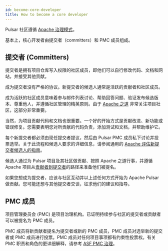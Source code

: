 ```yaml
---
id: become-core-developer
title: How to become a core developer
---
```


Pulsar 社区遵循 [Apache 治理模式](https://www.apache.org/foundation/how-it-works.html#roles)。

基本上，核心开发者由提交者（committers）和 PMC 成员组成。

## 提交者 (Committers)

提交者是拥有项目仓库写入权限的社区成员，即他们可以自行修改代码、文档和网站，并接受其他贡献。

成为提交者没有严格的协议。新提交者的候选人通常是活跃的贡献者和社区成员。

成为活跃的社区成员意味着参与邮件列表讨论、帮助回答问题、验证发布候选版本、尊重他人，并遵循社区管理的精英原则。由于 [Apache 之道](https://www.apache.org/theapacheway/index.html) 非常关注项目社区，这部分非常重要。

当然，为项目贡献代码和文档也很重要。一个好的开始方式是贡献改进、新功能或错误修复。您需要表明您对所贡献的代码负责，添加测试和文档，并帮助维护它。

每个新提交者都必须由现任提交者提议，然后由 Pulsar PMC 成员私下讨论并投票选举。关于此流程和候选人要求的详细信息，请参阅通用的 [Apache 评估新提交者候选人的指南](https://community.apache.org/newcomitter.html)。

候选人通过为 Pulsar 项目及其社区做贡献、按照 Apache 之道行事，并遵循 Apache 项目从[贡献者到提交者](https://community.apache.org/contributors/)的路径来准备他们被提名。

如果您想成为提交者，应该与社区互动并以上述任何方式开始为 Apache Pulsar 做贡献。您可能还想与其他提交者交谈，征求他们的建议和指导。

## PMC 成员

项目管理委员会 (PMC) 是项目治理机构。已证明持续参与社区的提交者或贡献者可以被提名为 PMC 成员。

PMC 成员将新贡献者提名为提交者或新的 PMC 成员，PMC 成员对选举新的提交者或 PMC 成员进行投票。PMC 成员对任何项目事项都有约束性投票权。有关 PMC 职责和角色的更详细解释，请参考 [ASF PMC 治理](http://www.apache.org/foundation/governance/pmcs.html)。